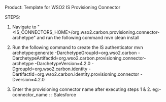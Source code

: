Product: Template for WSO2 IS Provisioning Connector

STEPS:

 1. Navigate to "<IS_CONNECTORS_HOME>/org.wso2.carbon.provisioning.connector-archetype" and run the following command
         mvn clean install

 2. Run the following command to create the IS authenticator
        mvn archetype:generate
            -DarchetypeGroupId=org.wso2.carbon
            -DarchetypeArtifactId=org.wso2.carbon.provisioning.connector-archetype
            -DarchetypeVersion=4.2.0
            -DgroupId=org.wso2.carbon.identity
            -DartifactId=org.wso2.carbon.identity.provisioning.connector
            -Dversion=4.2.0


 3. Enter the provisioning connector name after executing steps 1 & 2.
    eg:- connector_name : : Salesforce